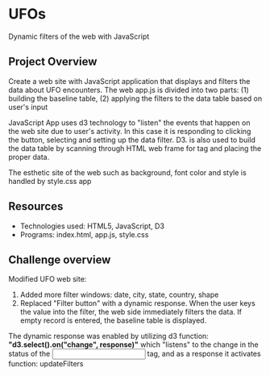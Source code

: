 # UFOs
Dynamic filters of the web with JavaScript

## Project Overview
Create a web site with JavaScript application that displays and filters the data about UFO encounters.
The web app.js is divided into two parts: (1) building the baseline table, (2) applying the filters to the data table based on user's input

JavaScript App uses d3 technology to "listen" the events that happen on the web site due to user's activity. In this case it is responding to clicking the button, selecting and setting up the data filter.
D3. is also used to build the data table by scanning through HTML web frame for <tbody> tag and placing the proper data.

The esthetic site of the web such as background, font color and style is handled by style.css app

## Resources

-	Technologies used: HTML5, JavaScript, D3 
- Programs: index.html, app.js, style.css


## Challenge overview

Modified UFO web site: 
1) Added more filter windows: date, city, state, country, shape
2) Replaced "Filter button" with a dynamic response. When the user keys the value into the filter, the web side immediately filters the data. If empty record is entered, the baseline table is displayed.

The dynamic response was enabled by utilizing d3 function: **"d3.select().on("change", response)"** which "listens" to the change in the status of the <input> tag, and as a response it activates function: updateFilters

